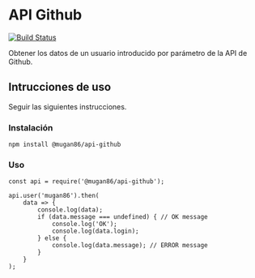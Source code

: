 # API Github
[![Build Status](https://travis-ci.org/amldev/api-github.svg?branch=master)](https://travis-ci.org/amldev/api-github)

Obtener los datos de un usuario introducido por parámetro de la API de Github.

## Intrucciones de uso
Seguir las siguientes instrucciones.

### Instalación

```
npm install @mugan86/api-github
```

### Uso

```
const api = require('@mugan86/api-github');

api.user('mugan86').then(
    data => {
        console.log(data);
        if (data.message === undefined) { // OK message
            console.log('OK');
            console.log(data.login);
        } else {
            console.log(data.message); // ERROR message
        }
    }
);
```